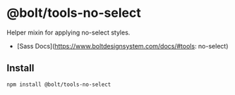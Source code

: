 # @bolt/tools-no-select

Helper mixin for applying no-select styles.

- [Sass Docs](https://www.boltdesignsystem.com/docs/#tools: no-select)

## Install

```bash
npm install @bolt/tools-no-select
```
